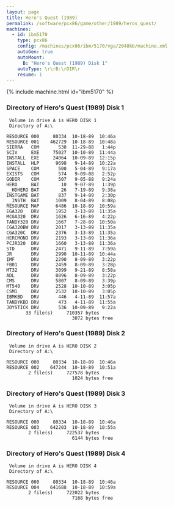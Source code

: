 ```yaml
---
layout: page
title: Hero's Quest (1989)
permalink: /software/pcx86/game/other/1989/heros_quest/
machines:
  - id: ibm5170
    type: pcx86
    config: /machines/pcx86/ibm/5170/vga/2048kb/machine.xml
    autoGen: true
    autoMount:
      B: "Hero's Quest (1989) Disk 1"
    autoType: \r\rB:\rDIR\r
    resume: 1
---
```


{% include machine.html id="ibm5170" %}

### Directory of Hero's Quest (1989) Disk 1

     Volume in drive A is HERO DISK 1
     Directory of A:\

    RESOURCE 000     80334  10-18-89  10:46a
    RESOURCE 001    462729  10-18-89  10:48a
    SIERRA   COM       538  11-29-88   1:44p
    SCIV     EXE     75027  10-10-89  11:44a
    INSTALL  EXE     24064  10-09-89  12:15p
    INSTALL  HLP      9698   9-14-89  10:22a
    SPACE    COM       500   5-04-89   9:17a
    EXISTS   COM       574   9-09-88   2:52p
    GODIR    COM       507   9-05-88   9:24a
    HERO     BAT        10   9-07-89   1:39p
    __HDHERO BAT        26   7-19-89   9:38a
    INSTGAME BAT       837   9-14-89   2:30p
    __INSTH  BAT      1009   8-04-89   8:08p
    RESOURCE MAP      6486  10-18-89  10:59a
    EGA320   DRV      1952   3-13-89  11:35a
    MCGA320  DRV      1626   6-16-89   4:22p
    TANDY320 DRV      1667   7-28-89  10:50a
    CGA320BW DRV      2017   3-13-89  11:35a
    CGA320C  DRV      2376   3-13-89  11:35a
    HERCMONO DRV      2193   3-13-89  11:36a
    PCJR320  DRV      1660   3-13-89  11:36a
    STD      DRV      2471   9-11-89   7:59a
    JR       DRV      2990  10-11-89  10:44a
    IMF      DRV      2290   8-09-89   3:22p
    FB01     DRV      2459   8-09-89   3:28p
    MT32     DRV      3099   9-21-89   8:58a
    ADL      DRV      8896   8-09-89   3:22p
    CMS      DRV      5807   8-09-89   3:39p
    MT540    DRV      2528  10-10-89   3:05p
    CSM1     DRV      2532  10-10-89   3:05p
    IBMKBD   DRV       446   4-11-89  11:57a
    TANDYKBD DRV       473   4-11-89  11:55a
    JOYSTICK DRV       536  10-09-89   9:22a
           33 file(s)     710357 bytes
                            3072 bytes free

### Directory of Hero's Quest (1989) Disk 2

     Volume in drive A is HERO DISK 2
     Directory of A:\

    RESOURCE 000     80334  10-18-89  10:46a
    RESOURCE 002    647244  10-18-89  10:51a
            2 file(s)     727578 bytes
                            1024 bytes free

### Directory of Hero's Quest (1989) Disk 3

     Volume in drive A is HERO DISK 3
     Directory of A:\

    RESOURCE 000     80334  10-18-89  10:46a
    RESOURCE 003    642203  10-18-89  10:55a
            2 file(s)     722537 bytes
                            6144 bytes free

### Directory of Hero's Quest (1989) Disk 4

     Volume in drive A is HERO DISK 4
     Directory of A:\

    RESOURCE 000     80334  10-18-89  10:46a
    RESOURCE 004    641688  10-18-89  10:59a
            2 file(s)     722022 bytes
                            7168 bytes free
